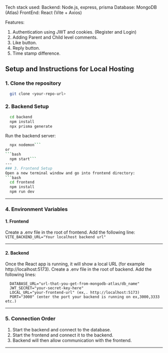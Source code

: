 Tech stack used: 
Backend: Node.js, express, prisma 
Database: MongoDB (Atlas) 
FrontEnd: React (Vite + Axios) 

Features: 
1. Authentication using JWT and cookies. (Register and Login)
2. Adding Parent and Child level comments.
3. Like button.
4. Reply button.
5. Time stamp difference.
  

## Setup and Instructions for Local Hosting 
### 1. Clone the repository 

```bash
  git clone <your-repo-url>
```

### 2. Backend Setup 
```bash
  cd backend
  npm install
  npx prisma generate
```

Run the backend server: 
```bash
  npx nodemon``` 
or 
```bash
  npm start``` 
---
### 3. Frontend Setup 
Open a new terminal window and go into frontend directory: 
```bash
  cd frontend
  npm install
  npm run dev
```
---
### 4. Environment Variables 
#### 1. Frontend 
Create a .env file in the root of frontend. 
Add the following line: 
```VITE_BACKEND_URL="Your localhost backend url"``` 

---
#### 2. Backend
Once the React app is running, it will show a local URL (for example http://localhost:5173). 
Create a .env file in the root of backend. 
Add the following lines: 
```
  DATABASE_URL="url-that-you-get-from-mongodb-atlas/db_name"
  JWT_SECRET="your-secret-key-here"
  LOCAL_URL="your-frontend-url" (ex,. http://localhost:5173)
  PORT="3000" (enter the port your backend is running on ex,3000,3333 etc.)
```
---
### 5. Connection Order 
1. Start the backend and connect to the database.
2. Start the frontend and connect it to the backend.
3. Backend will then allow communication with the frontend.

---
